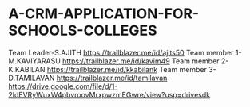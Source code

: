 # A-CRM-APPLICATION-FOR-SCHOOLS-COLLEGES
Team Leader-S.AJITH https://trailblazer.me/id/ajits50
Team member 1-M.KAVIYARASU https://trailblazer.me/id/kavim49
Team member 2-K.KABILAN https://trailblazer.me/id/kkabilank
Team member 3-D.TAMILAVAN https://trailblazer.me/id/tamilavan
https://drive.google.com/file/d/1-2ldEVRyWuxW4pbvroovMrxpwzmEGwre/view?usp=drivesdk
